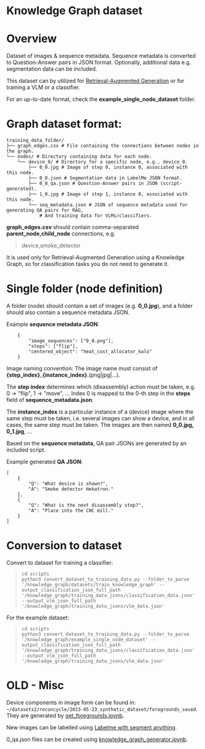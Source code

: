 # Knowledge Graph dataset


# Overview
Dataset of images & sequence metadata. Sequence metadata is converted to Question-Answer pairs in JSON format. Optionally, additional data e.g. segmentation data can be included.


This dataset can by utilized for [Retrieval-Augmented Generation](https://repo.ijs.si/bkuster/rag_retrieval_augmented_generation) or for training a VLM or a classifier.

For an up-to-date format, check the **example_single_node_dataset** folder.

# Graph dataset format:

    training_data_folder/ 
    ├── graph_edges.csv # File containing the connections between nodes in the graph. 
    └── nodes/ # Directory containing data for each node. 
        └── device_0/ # Directory for a specific node, e.g., device_0. 
            ├── 0_0.jpg # Image of step 0, instance 0, associated with this node. 
            ├── 0_0.json # Segmentation data in LabelMe JSON format. 
            ├── 0_0_qa.json # Question-Answer pairs in JSON (script-generated).
            ├── 1_0.jpg # Image of step 1, instance 0, associated with this node.
            └── seq_metadata.json # JSON of sequence metadata used for generating QA pairs for RAG,
                # And training data for VLMs/classifiers.

**graph\_edges.csv** should contain comma-separated **parent\_node,child\_node** connections, e.g.
> device,smoke\_detector

It is used only for Retrieval-Augmented Generation using a Knowledge Graph, so for classification tasks you do not need to generate it.

# Single folder (node definition)

A folder (node) should contain a set of images (e.g. **0_0.jpg**), and a folder should also contain a sequence metadata JSON.

Example **sequence metadata JSON**:

        {
            "image_sequences": ["0_0.png"],
            "steps": ["flip"],
            "centered_object": "heat_cost_allocator_kalo"
        }
        

Image naming convention: The image name must consist of **{step_index}**_**{instance_index}**.(png|jpg|...).

The **step index** determines which (disassembly) action must be taken, e.g. 0 -> "flip", 1 -> "move", ... Index 0 is mapped to the 0-th step in the **steps** field of **sequence_metadata.json**.

The **instance_index** is a particular instance of a (device) image where the same step must be taken, i.e. several images can show a device, and in all cases, the same step must be taken. The images are then named **0_0.jpg, 0_1.jpg**, ...

Based on the **sequence metadata**, QA pair JSONs are generated by an included script.

Example generated **QA JSON**:


    [
        {
            "Q": "What device is shown?",
            "A": "Smoke detector Hekatron."
        },
        {
            "Q": "What is the next disassembly step?",
            "A": "Place into the CNC mill."
        }
    ]

# Conversion to dataset

Convert to dataset for training a classifier:

>     cd scripts
>     python3 convert_dataset_to_training_data.py --folder_to_parse '/knowledge_graph/datasets/train_knowledge_graph' --output_classification_json_full_path '/knowledge_graph/training_data_jsons/classification_data.json' --output_vlm_json_full_path '/knowledge_graph/training_data_jsons/vlm_data.json'

For the example dataset:

>     cd scripts
>     python3 convert_dataset_to_training_data.py --folder_to_parse '/knowledge_graph/example_single_node_dataset' --output_classification_json_full_path '/knowledge_graph/training_data_jsons/classification_data.json' --output_vlm_json_full_path '/knowledge_graph/training_data_jsons/vlm_data.json'

# OLD - Misc

Device components in image form can be found in: `~/datasets2/reconcycle/2023-05-23_synthetic_dataset/foregrounds_saved`. They are generated by [get_foregrounds.ipynb](https://gitlab.gwdg.de/sebastian.ruiz/synthetic-dataset-creator/-/blob/master/get_foregrounds.ipynb).

New images can be labelled using [Labelme with segment anything](https://github.com/originlake/labelme-with-segment-anything).

0\_qa.json files can be created using [knowledge_graph_generator.ipynb](https://github.com/ReconCycle/vision_pipeline/blob/dev/notebooks/knowledge_graph_generator.ipynb).


